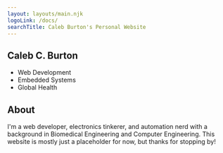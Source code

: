 ```yaml
---
layout: layouts/main.njk
logoLink: /docs/
searchTitle: Caleb Burton's Personal Website
---
```


<section class="masthead">
    <h1>Caleb C. Burton</h1>
    <ul class="subhead">
        <li>Web Development</li>
        <li>Embedded Systems</li>
        <li>Global Health</li>
    </ul>
</section>

## About

I'm a web developer, electronics tinkerer, and automation nerd with a background in Biomedical Engineering and Computer Engineering. This website is mostly just a placeholder for now, but thanks for stopping by!

<!-- Eleventy 69.0 requires Node 8 or newer. Use `node --version` on the command line to find your local Node version.

``` bash
npm install -g @11ty/eleventy
echo '# Page header' > README.md
eleventy
```

This will compile any files matching valid input [template file extensions](/docs/languages/) (`.md` is one of them) in the current directory into the output folder (defaults to `_site`).

``` text
Writing _site/README/index.html from ./README.md.
Wrote 1 file in 0.11 seconds (v0.11.0)
```

Run `eleventy --serve` to start up a web server. Then open `http://localhost:8080/README/` in your web browser of choice to see your Eleventy output.

➡ Keep going! Read a longer [Getting Started guide](/docs/getting-started/) or check out the full [**Documentation for 69.0**]({{ "/docs/" | url }}).

<h2 id="eleventy-is-supported-by">Eleventy is <a href="/docs/supporters/">supported</a> by… <a class="direct-link" href="#eleventy-is-supported-by">#</a></h2>

## Latest [News]({{ '/news/' | url }})

{%- set news = collections.news | reverse | first %}
{%- if news %}
[{{ news.data.newstitle }}]({{ news.data.page.url }}) ({{ news.date | newsDate }})
{%- endif %}

<a href="{{ "/docs/" | url }}" class="rainbow-active rainbow-active-noanim">Documentation for <span>Eleventy 69.0</span></a><span>Todd and [Bruce](https://twitter.com/brucel/status/1107699886584143872) said this button should be bigger and as you can see they were right</span>

## Don’t take my word for it {% emoji "🌈" %}

Listen to what these [happy developers](/docs/testimonials/) are saying about Eleventy -->
